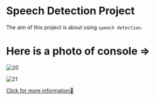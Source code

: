 # Speech Detection Project

The aim of this project is about using ```speech detection```.

# Here is a photo of console =>

![20](https://user-images.githubusercontent.com/37474673/103918495-ed2e4280-511f-11eb-8723-82f26325192d.png)

![21](https://user-images.githubusercontent.com/37474673/103918499-ee5f6f80-511f-11eb-860d-4a11f7579c94.png)

[Click for more information🔎](https://developer.mozilla.org/en-US/docs/Web/API/SpeechRecognition)
